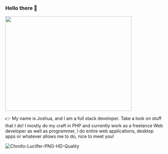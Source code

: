 ### Hello there 👋


<img src="![PngItem_5750540](https://user-images.githubusercontent.com/105678913/224467192-8da5f912-ef41-490b-9263-c29c5b03cf9f.png)" width="400" height="300">



👉 My name is Joshua, and I am a full stack developer. Take a look on stuff that I do! I mostly do my craft in PHP and currently work as a freelance Web developer as well as programmer, I do entire web applications, desktop apps or whatever allows me to do, nice to meet you!

![Chrollo-Lucilfer-PNG-HD-Quality](105678913/224467218-b6dd4433-6fc2-4b2f-8699-8b84d4632bcc.png)

<!--
**anderson895/anderson895** is a ✨ _special_ ✨ repository because its `README.md` (this file) appears on your GitHub profile.

Here are some ideas to get you started:

- 🔭 I’m currently working on ...
- 🌱 I’m currently learning ...
- 👯 I’m looking to collaborate on ...
- 🤔 I’m looking for help with ...
- 💬 Ask me about ...
- 📫 How to reach me: ...
- 😄 Pronouns: ...
- ⚡ Fun fact: ...
-->
